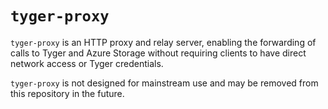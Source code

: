 # `tyger-proxy`

`tyger-proxy` is an HTTP proxy and relay server, enabling the forwarding
of calls to Tyger and Azure Storage without requiring clients to have direct
network access or Tyger credentials.

`tyger-proxy` is not designed for mainstream use and may be removed
from this repository in the future.
